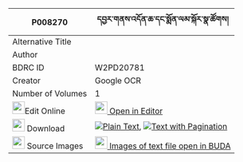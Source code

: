 |P008270|དབྱར་གནས་འདོན་ཆ་དང་སྨོན་ལམ་སྐོར་སྣ་ཚོགས། 
| --- | --- 
|Alternative Title |
|Author | 
|BDRC ID | W2PD20781
|Creator | Google OCR
|Number of Volumes| 1
|<img width="25" src="https://img.icons8.com/color/25/000000/edit-property.png">Edit Online| [<img width="25" src="https://avatars.githubusercontent.com/u/45091458?s=200&v=4"> Open in Editor](http://editor.openpecha.org/P008270)
|<img width="25" src="https://img.icons8.com/fluent/48/000000/download-2.png"/>  Download | [![](https://img.icons8.com/color/20/000000/txt.png)Plain Text](https://github.com/Openpecha/P008270/releases/download/v1/yarne_don_cha_dang_monlam_kor__plain_P008270.zip), [![](https://img.icons8.com/color/20/000000/txt.png)Text with Pagination](https://github.com/Openpecha/P008270/releases/download/v1/yarne_don_cha_dang_monlam_kor__pages_P008270.zip)
|<img width="25" src="https://img.icons8.com/plasticine/100/000000/pictures-folder.png"/>  Source Images | [<img width="25" src="https://library.bdrc.io/icons/BUDA-small.svg"> Images of text file open in BUDA](https://library.bdrc.io/show/bdr:W2PD20781)